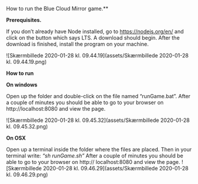 

How to run the Blue Cloud Mirror game.** 

**Prerequisites.** 

If you don’t already have Node installed, go to https://nodejs.org/en/ and click on the button which says LTS. A download should begin. After the download is finished, install the program on your machine. 

![Skærmbillede 2020-01-28 kl. 09.44.19](assets/Skærmbillede 2020-01-28 kl. 09.44.19.png)

**How to run** 

**On windows** 

Open up the folder and double-click on the file named “runGame.bat”. After a couple of minutes you should be able to go to your browser on http://localhost:8080 and view the page. 

![Skærmbillede 2020-01-28 kl. 09.45.32](assets/Skærmbillede 2020-01-28 kl. 09.45.32.png)

**On OSX** 

Open up a terminal inside the folder where the files are placed. Then in your terminal write: *“sh runGame.sh”* After a couple of minutes you should be able to go to your browser on http:// localhost:8080 and view the page. ![Skærmbillede 2020-01-28 kl. 09.46.29](assets/Skærmbillede 2020-01-28 kl. 09.46.29.png)